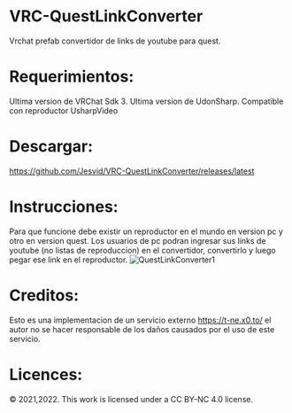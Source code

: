 # VRC-QuestLinkConverter
Vrchat prefab convertidor de links de youtube para quest.

# Requerimientos:
Ultima version de VRChat Sdk 3.
Ultima version de UdonSharp.
Compatible con reproductor UsharpVideo

# Descargar:
https://github.com/Jesvid/VRC-QuestLinkConverter/releases/latest

# Instrucciones:
Para que funcione debe existir un reproductor en el mundo en version pc y otro en version quest.
Los usuarios de pc podran ingresar sus links de youtube (no listas de reproduccion) en el convertidor, convertirlo y luego pegar ese link en el reproductor.
![QuestLinkConverter1](https://user-images.githubusercontent.com/52258487/144958637-36f128d6-1600-4aea-b3ad-99676ffd56cb.JPG)



# Creditos:
Esto es una implementacion de un servicio externo https://t-ne.x0.to/ el autor no se hacer responsable de los daños
causados por el uso de este servicio. 

# Licences:
© 2021,2022. This work is licensed under a CC BY-NC 4.0 license.
